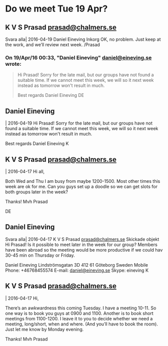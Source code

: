 # Do we meet Tue 19 Apr?
## K V S Prasad <prasad@chalmers.se>
   Svara alla|
2016-04-19
Daniel Eineving 
Inkorg
OK, no problem.  Just keep at the work, and we’ll review next week.
/Prasad




### On 19/Apr/16 00:33, "Daniel Eineving" <daniel@eineving.se> wrote:

>Hi Prasad!
>Sorry for the late mail, but our groups have not found a suitable time. If we cannot meet this week, we will so it next week instead as tomorrow won't result in much.
>
>Best regards 
>Daniel Eineving
DE
## Daniel Eineving
 |
2016-04-19
Hi Prasad!
Sorry for the late mail, but our groups have not found a suitable time. If we cannot meet this week, we will so it next week instead as tomorrow won't result in much.

Best regards 
Daniel Eineving
K
## K V S Prasad <prasad@chalmers.se>
 |
2016-04-17
Hi all,

Both Wed and Thu I am busy from maybe 1200-1500.  Most other times this week are ok for me.  Can you guys set up a doodle so we can get slots for both groups later in the week?

Thanks!
Mvh
Prasad
 
DE
## Daniel Eineving
   Svara alla|
2016-04-17
K V S Prasad <prasad@chalmers.se> 
Skickade objekt
Hi Prasad! Is it possible to meet later in the week for our group? Members have been abroad so the meeting would be more productive if we could hav 30-45 min on Thursday or Friday. 


 
Daniel Eineving
Lindströmsgatan 3D
412 61 Göteborg
Sweden
Mobile Phone: +46768455574
E-mail: daniel@eineving.se
Skype: eineving
K
## K V S Prasad <prasad@chalmers.se>
 |
2016-04-17
Hi,

There’s an awkwardness this coming Tuesday. I have a meeting  10-11.   So one way is to book you guys at 0900 and 1100.   Another is to book short meetings from 1100-1200.   I leave it to you to decide whether we need a meeting, long/short, when and where.   (And you’ll have to book the room).  Just let me know by Monday evening.

Thanks!
Mvh
Prasad
